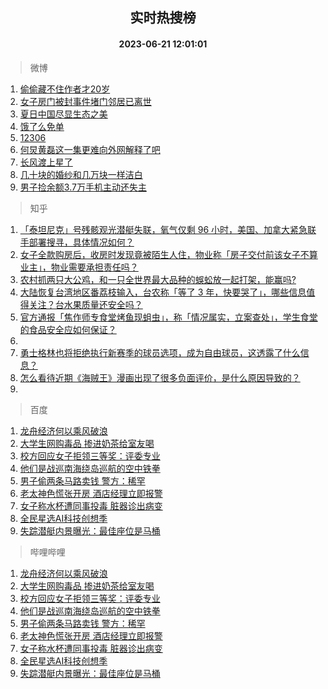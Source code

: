 <div align="center"><h2>实时热搜榜</h2><h4>2023-06-21 12:01:01</h4></div>

> 微博  

1. [偷偷藏不住作者才20岁](https://s.weibo.com/weibo?q=%23%E5%81%B7%E5%81%B7%E8%97%8F%E4%B8%8D%E4%BD%8F%E4%BD%9C%E8%80%85%E6%89%8D20%E5%B2%81%23&t=31&band_rank=1&Refer=top)<br />
2. [女子房门被封事件堵门邻居已离世](https://s.weibo.com/weibo?q=%23%E5%A5%B3%E5%AD%90%E6%88%BF%E9%97%A8%E8%A2%AB%E5%B0%81%E4%BA%8B%E4%BB%B6%E5%A0%B5%E9%97%A8%E9%82%BB%E5%B1%85%E5%B7%B2%E7%A6%BB%E4%B8%96%23&t=31&band_rank=2&Refer=top)<br />
3. [夏日中国尽显生态之美](https://s.weibo.com/weibo?q=%23%E5%A4%8F%E6%97%A5%E4%B8%AD%E5%9B%BD%E5%B0%BD%E6%98%BE%E7%94%9F%E6%80%81%E4%B9%8B%E7%BE%8E%23&t=31&band_rank=3&Refer=top)<br />
4. [饿了么免单](https://s.weibo.com/weibo?q=%E9%A5%BF%E4%BA%86%E4%B9%88%E5%85%8D%E5%8D%95&t=31&band_rank=4&Refer=top)<br />
5. [12306](https://s.weibo.com/weibo?q=12306&t=31&band_rank=5&Refer=top)<br />
6. [何炅黄磊这一集更难向外网解释了吧](https://s.weibo.com/weibo?q=%23%E4%BD%95%E7%82%85%E9%BB%84%E7%A3%8A%E8%BF%99%E4%B8%80%E9%9B%86%E6%9B%B4%E9%9A%BE%E5%90%91%E5%A4%96%E7%BD%91%E8%A7%A3%E9%87%8A%E4%BA%86%E5%90%A7%23&t=31&band_rank=6&Refer=top)<br />
7. [长风渡上星了](https://s.weibo.com/weibo?q=%23%E9%95%BF%E9%A3%8E%E6%B8%A1%E4%B8%8A%E6%98%9F%E4%BA%86%23&t=31&band_rank=7&Refer=top)<br />
8. [几十块的婚纱和几万块一样洁白](https://s.weibo.com/weibo?q=%23%E5%87%A0%E5%8D%81%E5%9D%97%E7%9A%84%E5%A9%9A%E7%BA%B1%E5%92%8C%E5%87%A0%E4%B8%87%E5%9D%97%E4%B8%80%E6%A0%B7%E6%B4%81%E7%99%BD%23&t=31&band_rank=8&Refer=top)<br />
9. [男子捡余额3.7万手机主动还失主](https://s.weibo.com/weibo?q=%23%E7%94%B7%E5%AD%90%E6%8D%A1%E4%BD%99%E9%A2%9D3.7%E4%B8%87%E6%89%8B%E6%9C%BA%E4%B8%BB%E5%8A%A8%E8%BF%98%E5%A4%B1%E4%B8%BB%23&t=31&band_rank=9&Refer=top)<br />

> 知乎  

1. [「泰坦尼克」号残骸观光潜艇失联，氧气仅剩 96 小时，美国、加拿大紧急联手部署搜寻，具体情况如何？](https://www.zhihu.com/question/607595452)<br />
2. [女子全款购房后，收房时发现竟被陌生人住，物业称「房子交付前该女子不算业主」，物业需要承担责任吗？](https://www.zhihu.com/question/501548894)<br />
3. [农村抓两只大公鸡，和一只全世界最大品种的蜈蚣放一起打架，能赢吗?](https://www.zhihu.com/question/606826582)<br />
4. [大陆恢复台湾地区番荔枝输入，台农称「等了 3 年，快要哭了」，哪些信息值得关注？台水果质量还安全吗？](https://www.zhihu.com/question/607719193)<br />
5. [官方通报「焦作师专食堂烤鱼现蛆虫」，称「情况属实，立案查处」，学生食堂的食品安全应如何保证？](https://www.zhihu.com/question/607780351)<br />
6. []()<br />
7. [勇士格林也将拒绝执行新赛季的球员选项，成为自由球员，这透露了什么信息？](https://www.zhihu.com/question/607648773)<br />
8. [怎么看待近期《海贼王》漫画出现了很多负面评价，是什么原因导致的？](https://www.zhihu.com/question/604115518)<br />
9. []()<br />

> 百度  

1. [龙舟经济何以乘风破浪](https://www.baidu.com/s?wd=%E9%BE%99%E8%88%9F%E7%BB%8F%E6%B5%8E%E4%BD%95%E4%BB%A5%E4%B9%98%E9%A3%8E%E7%A0%B4%E6%B5%AA&sa=fyb_news&rsv_dl=fyb_news)<br />
2. [大学生网购毒品 掺进奶茶给室友喝](https://www.baidu.com/s?wd=%E5%A4%A7%E5%AD%A6%E7%94%9F%E7%BD%91%E8%B4%AD%E6%AF%92%E5%93%81+%E6%8E%BA%E8%BF%9B%E5%A5%B6%E8%8C%B6%E7%BB%99%E5%AE%A4%E5%8F%8B%E5%96%9D&sa=fyb_news&rsv_dl=fyb_news)<br />
3. [校方回应女子拒领三等奖：评委专业](https://www.baidu.com/s?wd=%E6%A0%A1%E6%96%B9%E5%9B%9E%E5%BA%94%E5%A5%B3%E5%AD%90%E6%8B%92%E9%A2%86%E4%B8%89%E7%AD%89%E5%A5%96%EF%BC%9A%E8%AF%84%E5%A7%94%E4%B8%93%E4%B8%9A&sa=fyb_news&rsv_dl=fyb_news)<br />
4. [他们是战巡南海绕岛巡航的空中铁拳](https://www.baidu.com/s?wd=%E4%BB%96%E4%BB%AC%E6%98%AF%E6%88%98%E5%B7%A1%E5%8D%97%E6%B5%B7%E7%BB%95%E5%B2%9B%E5%B7%A1%E8%88%AA%E7%9A%84%E7%A9%BA%E4%B8%AD%E9%93%81%E6%8B%B3&sa=fyb_news&rsv_dl=fyb_news)<br />
5. [男子偷两条马路卖钱 警方：稀罕](https://www.baidu.com/s?wd=%E7%94%B7%E5%AD%90%E5%81%B7%E4%B8%A4%E6%9D%A1%E9%A9%AC%E8%B7%AF%E5%8D%96%E9%92%B1+%E8%AD%A6%E6%96%B9%EF%BC%9A%E7%A8%80%E7%BD%95&sa=fyb_news&rsv_dl=fyb_news)<br />
6. [老太神色慌张开房 酒店经理立即报警](https://www.baidu.com/s?wd=%E9%85%92%E5%BA%97%E7%BB%8F%E7%90%86%E8%A7%81%E8%80%81%E5%A4%AA%E5%BC%80%E6%88%BF%E7%A5%9E%E8%89%B2%E6%85%8C%E5%BC%A0%E6%8A%A5%E8%AD%A6&sa=fyb_news&rsv_dl=fyb_news)<br />
7. [女子称水杯遭同事投毒 脏器诊出病变](https://www.baidu.com/s?wd=%E5%A5%B3%E5%AD%90%E7%A7%B0%E6%B0%B4%E6%9D%AF%E9%81%AD%E5%90%8C%E4%BA%8B%E6%8A%95%E6%AF%92&sa=fyb_news&rsv_dl=fyb_news)<br />
8. [全民星选AI科技创想季](https://www.baidu.com/s?wd=%E5%85%A8%E6%B0%91%E6%98%9F%E9%80%89AI%E7%A7%91%E6%8A%80%E5%88%9B%E6%83%B3%E5%AD%A3&sa=fyb_news&rsv_dl=fyb_news)<br />
9. [失踪潜艇内景曝光：最佳座位是马桶](https://www.baidu.com/s?wd=%E5%A4%B1%E8%B8%AA%E6%BD%9C%E8%89%87%E5%86%85%E6%99%AF%E6%9B%9D%E5%85%89%EF%BC%9A%E6%9C%80%E4%BD%B3%E5%BA%A7%E4%BD%8D%E6%98%AF%E9%A9%AC%E6%A1%B6&sa=fyb_news&rsv_dl=fyb_news)<br />

> 哔哩哔哩  

1. [龙舟经济何以乘风破浪](https://www.baidu.com/s?wd=%E9%BE%99%E8%88%9F%E7%BB%8F%E6%B5%8E%E4%BD%95%E4%BB%A5%E4%B9%98%E9%A3%8E%E7%A0%B4%E6%B5%AA&sa=fyb_news&rsv_dl=fyb_news)<br />
2. [大学生网购毒品 掺进奶茶给室友喝](https://www.baidu.com/s?wd=%E5%A4%A7%E5%AD%A6%E7%94%9F%E7%BD%91%E8%B4%AD%E6%AF%92%E5%93%81+%E6%8E%BA%E8%BF%9B%E5%A5%B6%E8%8C%B6%E7%BB%99%E5%AE%A4%E5%8F%8B%E5%96%9D&sa=fyb_news&rsv_dl=fyb_news)<br />
3. [校方回应女子拒领三等奖：评委专业](https://www.baidu.com/s?wd=%E6%A0%A1%E6%96%B9%E5%9B%9E%E5%BA%94%E5%A5%B3%E5%AD%90%E6%8B%92%E9%A2%86%E4%B8%89%E7%AD%89%E5%A5%96%EF%BC%9A%E8%AF%84%E5%A7%94%E4%B8%93%E4%B8%9A&sa=fyb_news&rsv_dl=fyb_news)<br />
4. [他们是战巡南海绕岛巡航的空中铁拳](https://www.baidu.com/s?wd=%E4%BB%96%E4%BB%AC%E6%98%AF%E6%88%98%E5%B7%A1%E5%8D%97%E6%B5%B7%E7%BB%95%E5%B2%9B%E5%B7%A1%E8%88%AA%E7%9A%84%E7%A9%BA%E4%B8%AD%E9%93%81%E6%8B%B3&sa=fyb_news&rsv_dl=fyb_news)<br />
5. [男子偷两条马路卖钱 警方：稀罕](https://www.baidu.com/s?wd=%E7%94%B7%E5%AD%90%E5%81%B7%E4%B8%A4%E6%9D%A1%E9%A9%AC%E8%B7%AF%E5%8D%96%E9%92%B1+%E8%AD%A6%E6%96%B9%EF%BC%9A%E7%A8%80%E7%BD%95&sa=fyb_news&rsv_dl=fyb_news)<br />
6. [老太神色慌张开房 酒店经理立即报警](https://www.baidu.com/s?wd=%E9%85%92%E5%BA%97%E7%BB%8F%E7%90%86%E8%A7%81%E8%80%81%E5%A4%AA%E5%BC%80%E6%88%BF%E7%A5%9E%E8%89%B2%E6%85%8C%E5%BC%A0%E6%8A%A5%E8%AD%A6&sa=fyb_news&rsv_dl=fyb_news)<br />
7. [女子称水杯遭同事投毒 脏器诊出病变](https://www.baidu.com/s?wd=%E5%A5%B3%E5%AD%90%E7%A7%B0%E6%B0%B4%E6%9D%AF%E9%81%AD%E5%90%8C%E4%BA%8B%E6%8A%95%E6%AF%92&sa=fyb_news&rsv_dl=fyb_news)<br />
8. [全民星选AI科技创想季](https://www.baidu.com/s?wd=%E5%85%A8%E6%B0%91%E6%98%9F%E9%80%89AI%E7%A7%91%E6%8A%80%E5%88%9B%E6%83%B3%E5%AD%A3&sa=fyb_news&rsv_dl=fyb_news)<br />
9. [失踪潜艇内景曝光：最佳座位是马桶](https://www.baidu.com/s?wd=%E5%A4%B1%E8%B8%AA%E6%BD%9C%E8%89%87%E5%86%85%E6%99%AF%E6%9B%9D%E5%85%89%EF%BC%9A%E6%9C%80%E4%BD%B3%E5%BA%A7%E4%BD%8D%E6%98%AF%E9%A9%AC%E6%A1%B6&sa=fyb_news&rsv_dl=fyb_news)<br />
